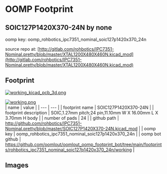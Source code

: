 # OOMP Footprint  
## SOIC127P1420X370-24N  by none  
  
oomp key: oomp_rohbotics_ipc7351_nominal_soic127p1420x370_24n  
  
source repo at: [http://gitlab.com/rohbotics/IPC7351-Nominal.pretty/blob/master/XTAL1200X480X460N.kicad_mod](http://gitlab.com/rohbotics/IPC7351-Nominal.pretty/blob/master/XTAL1200X480X460N.kicad_mod)  
## Footprint  
  
[![working_kicad_pcb_3d.png](working_kicad_pcb_3d_600.png)](working_kicad_pcb_3d.png)  
  
[![working.png](working_600.png)](working.png)  
| name | value | 
| --- | --- | 
| footprint name | SOIC127P1420X370-24N | 
| footprint description | SOIC,1.27mm pitch;24 pin,11.10mm W X 16.00mm L X 3.70mm H body | 
| number of pads | 24 | 
| github path | http://github.com/rohbotics/IPC7351-Nominal.pretty/blob/master/SOIC127P1420X370-24N.kicad_mod | 
| oomp key | oomp_rohbotics_ipc7351_nominal_soic127p1420x370_24n | 
| oomp bot github | https://github.com/oomlout/oomlout_oomp_footprint_bot/tree/main/footprints/rohbotics_ipc7351_nominal_soic127p1420x370_24n/working | 
## Images  
